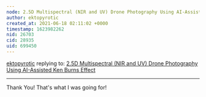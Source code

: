 ```yaml
---
node: 2.5D Multispectral (NIR and UV) Drone Photography Using AI-Assisted Ken Burns Effect
author: ektopyrotic
created_at: 2021-06-18 02:11:02 +0000
timestamp: 1623982262
nid: 26703
cid: 28935
uid: 699450
---
```




[ektopyrotic](../profile/ektopyrotic) replying to: [2.5D Multispectral (NIR and UV) Drone Photography Using AI-Assisted Ken Burns Effect](../notes/ektopyrotic/05-25-2021/2-5d-multispectral-nir-and-uv-drone-photography-using-ai-assisted-ken-burns-effect)

----
Thank You! That's what I was going for!